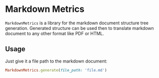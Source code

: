 # Markdown Metrics

`MarkdownMetrics` is a library for the markdown document structure tree generation. Generated structure can be used then to translate markdown document to any other format like PDF or HTML.

## Usage

Just give it a file path to the markdown document:

```ruby
MarkdownMetrics.generate(file_path: 'file.md')
```
